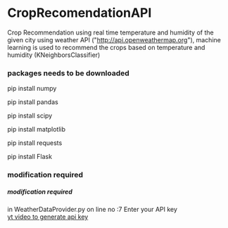# CropRecomendationAPI
Crop Recommendation using real time temperature and humidity of the given city using weather API ("http://api.openweathermap.org"),
machine learning is used to recommend the crops based on temperature and humidity (KNeighborsClassifier)


<h3>packages needs to be downloaded</h3>
pip install numpy

pip install pandas

pip install scipy

pip install matplotlib

pip install requests

pip install Flask

<h3> modification required </h3>
<h5> modification required </h5>

in WeatherDataProvider.py on line no :7 Enter your API key
<br>
<a href="https://youtu.be/Xs4Uo-vAAGw">yt video to generate api key </a>
